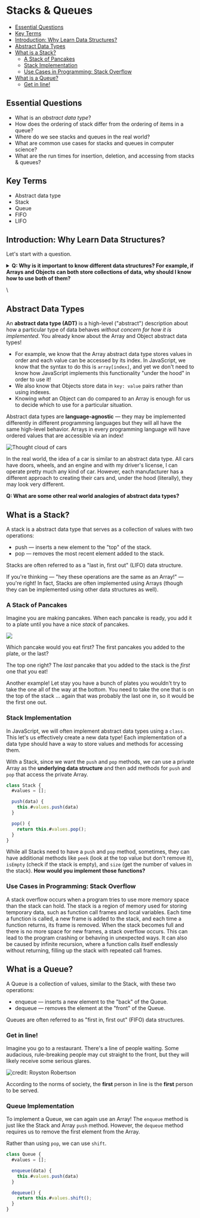 # Stacks & Queues

* [Essential Questions](1-stacks-queues.md#essential-questions)
* [Key Terms](1-stacks-queues.md#key-terms)
* [Introduction: Why Learn Data Structures?](1-stacks-queues.md#introduction-why-learn-data-structures)
* [Abstract Data Types](1-stacks-queues.md#abstract-data-types)
* [What is a Stack?](1-stacks-queues.md#what-is-a-stack)
  * [A Stack of Pancakes](1-stacks-queues.md#a-stack-of-pancakes)
  * [Stack Implementation](1-stacks-queues.md#stack-implementation)
  * [Use Cases in Programming: Stack Overflow](1-stacks-queues.md#use-cases-in-programming-stack-overflow)
* [What is a Queue?](1-stacks-queues.md#what-is-a-queue)
  * [Get in line!](1-stacks-queues.md#get-in-line)

## Essential Questions

* What is an _abstract data type_?
* How does the ordering of stack differ from the ordering of items in a queue?
* Where do we see stacks and queues in the real world?
* What are common use cases for stacks and queues in computer science?
* What are the run times for insertion, deletion, and accessing from stacks & queues?

## Key Terms

* Abstract data type
* Stack
* Queue
* FIFO
* LIFO

## Introduction: Why Learn Data Structures?

Let's start with a question.

<details>

<summary><strong>Q: Why is it important to know different data structures? For example, if Arrays and Objects can both store collections of data, why should I know how to use both of them?</strong></summary>

Every data structure has advantages and disadvantages. While Arrays and Objects can both store collections of data, but the operations you can perform with them are different. Knowing their differences allows you to choose the right data structure for every situation.

</details>

\


## Abstract Data Types

An **abstract data type (ADT)** is a high-level ("abstract") description about how a particular type of data behaves _without concern for how it is implemented_. You already know about the Array and Object abstract data types!

* For example, we know that the Array abstract data type stores values in order and each value can be accessed by its index. In JavaScript, we know that the syntax to do this is `array[index]`, and yet we don't need to know how JavaScript implements this functionality "under the hood" in order to use it!
* We also know that Objects store data in `key: value` pairs rather than using indexes.
* Knowing _what_ an Object can do compared to an Array is enough for us to decide which to use for a particular situation.

Abstract data types are **language-agnostic** — they may be implemented differently in different programming languages but they will all have the same high-level behavior. Arrays in every programming language will have ordered values that are accessible via an index!

![Thought cloud of cars](img/abstract-cars.png)

In the real world, the idea of a car is similar to an abstract data type. All cars have doors, wheels, and an engine and with my driver's license, I can operate pretty much any kind of car. However, each manufacturer has a different approach to creating their cars and, under the hood (literally), they may look very different.

**Q: What are some other real world analogies of abstract data types?**

## What is a Stack?

A stack is a abstract data type that serves as a collection of values with two operations:

* push — inserts a new element to the "top" of the stack.
* pop — removes the most recent element added to the stack.

Stacks are often referred to as a "last in, first out" (LIFO) data structure.

If you're thinking — "hey these operations are the same as an Array!" — you're right! In fact, Stacks are often implemented using Arrays (though they can be implemented using other data structures as well).

### A Stack of Pancakes

Imagine you are making pancakes. When each pancake is ready, you add it to a plate until you have a nice _stack_ of pancakes.

![](img/pancakes.png)

Which pancake would you eat first? The first pancakes you added to the plate, or the last?

The top one right? The _last_ pancake that you added to the stack is the _first_ one that you eat!

Another example! Let stay you have a bunch of plates you wouldn't try to take the one all of the way at the bottom. You need to take the one that is on the top of the stack ... again that was probably the last one in, so it would be the first one out.

### Stack Implementation

In JavaScript, we will often implement abstract data types using a `class`. This let's us effectively create a new data type! Each implementation of a data type should have a way to store values and methods for accessing them.

With a Stack, since we want the `push` and `pop` methods, we can use a private Array as the **underlying data structure** and then add methods for `push` and `pop` that access the private Array.

```js
class Stack {
  #values = [];

  push(data) {
    this.#values.push(data)
  }

  pop() {
    return this.#values.pop();
  }
}
```

While all Stacks need to have a `push` and `pop` method, sometimes, they can have additional methods like `peek` (look at the top value but don't remove it), `isEmpty` (check if the stack is empty), and `size` (get the number of values in the stack). **How would you implement those functions?**

### Use Cases in Programming: Stack Overflow

A stack overflow occurs when a program tries to use more memory space than the stack can hold. The stack is a region of memory used for storing temporary data, such as function call frames and local variables. Each time a function is called, a new frame is added to the stack, and each time a function returns, its frame is removed. When the stack becomes full and there is no more space for new frames, a stack overflow occurs. This can lead to the program crashing or behaving in unexpected ways. It can also be caused by infinite recursion, where a function calls itself endlessly without returning, filling up the stack with repeated call frames.

## What is a Queue?

A Queue is a collection of values, similar to the Stack, with these two operations:

* enqueue — inserts a new element to the "back" of the Queue.
* dequeue — removes the element at the "front" of the Queue.

Queues are often referred to as "first in, first out" (FIFO) data structures.

### Get in line!

Imagine you go to a restaurant. There's a line of people waiting. Some audacious, rule-breaking people may cut straight to the front, but they will likely receive some serious glares.

![credit: Royston Robertson](img/queue-cartoon.png)

According to the norms of society, the **first** person in line is the **first** person to be served.

### Queue Implementation

To implement a Queue, we can again use an Array! The `enqueue` method is just like the Stack and Array `push` method. However, the `dequeue` method requires us to remove the first element from the Array.

Rather than using `pop`, we can use `shift`.

```js
class Queue {
  #values = [];

  enqueue(data) {
    this.#values.push(data)
  }

  dequeue() {
    return this.#values.shift();
  }
}
```
